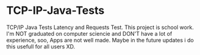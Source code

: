 # TCP-IP-Java-Tests
TCP/IP Java Tests Latency and Requests Test. 
This project is school work. I'm NOT graduated on computer sciencie and DON'T have a lot of experience, soo, Apps are not well made. Maybe in the future updates i do this usefull for all users XD.
